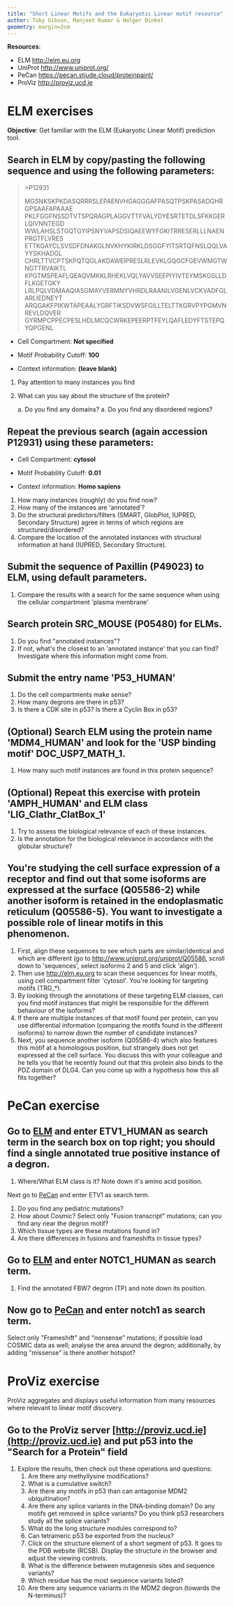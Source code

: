 ```yaml
---
title: "Short Linear Motifs and the Eukaryotic Linear motif resource"
author: Toby Gibson, Manjeet Kumar & Holger Dinkel
geometry: margin=2cm
---
```




**Resources**:


- ELM <http://elm.eu.org>
- UniProt <http://www.uniprot.org/>
- PeCan <https://pecan.stjude.cloud/proteinpaint/>
- ProViz <http://proviz.ucd.ie>

# ELM exercises

**Objective**: Get familiar with the ELM (Eukaryotic Linear Motif) prediction tool.

## Search in ELM by copy/pasting the following sequence and using the following parameters:

> \>P12931
> 
> MGSNKSKPKDASQRRRSLEPAENVHGAGGGAFPASQTPSKPASADGHRGPSAAFAPAAAE
> PKLFGGFNSSDTVTSPQRAGPLAGGVTTFVALYDYESRTETDLSFKKGERLQIVNNTEGD
> WWLAHSLSTGQTGYIPSNYVAPSDSIQAEEWYFGKITRRESERLLLNAENPRGTFLVRES
> ETTKGAYCLSVSDFDNAKGLNVKHYKIRKLDSGGFYITSRTQFNSLQQLVAYYSKHADGL
> CHRLTTVCPTSKPQTQGLAKDAWEIPRESLRLEVKLGQGCFGEVWMGTWNGTTRVAIKTL
> KPGTMSPEAFLQEAQVMKKLRHEKLVQLYAVVSEEPIYIVTEYMSKGSLLDFLKGETGKY
> LRLPQLVDMAAQIASGMAYVERMNYVHRDLRAANILVGENLVCKVADFGLARLIEDNEYT
> ARQGAKFPIKWTAPEAALYGRFTIKSDVWSFGILLTELTTKGRVPYPGMVNREVLDQVER
> GYRMPCPPECPESLHDLMCQCWRKEPEERPTFEYLQAFLEDYFTSTEPQYQPGENL

-   Cell Compartment: **Not specified**

-   Motif Probability Cutoff: **100**

-   Context information: **(leave blank)**

1.  Pay attention to many instances you find
1.  What can you say about the structure of the protein?

    a.  Do you find any domains?
    a.  Do you find any disordered regions?

## Repeat the previous search (again accession P12931) using these parameters:

-   Cell Compartment: **cytosol**

-   Motif Probability Cutoff: **0.01**

-   Context information: **Homo sapiens**

1.  How many instances (roughly) do you find now?
1.  How many of the instances are \'annotated\'?
1.  Do the structural predictors/filters (SMART, GlobPlot, IUPRED,
    Secondary Structure) agree in terms of which regions are
    structured/disordered?
1.  Compare the location of the annotated instances with structural
    information at hand (IUPRED, Secondary Structure).

## Submit the sequence of Paxillin (P49023) to ELM, using default parameters.

1.  Compare the results with a search for the same sequence when using
    the cellular compartment 'plasma membrane'

## Search protein SRC\_MOUSE (P05480) for ELMs.

1.  Do you find "annotated instances"?
1.  If not, what's the closest to an 'annotated instance' that you can
    find? Investigate where this information might come from.

## Submit the entry name \'P53\_HUMAN\'

1.  Do the cell compartments make sense?
1.  How many degrons are there in p53?
1.  Is there a CDK site in p53? Is there a Cyclin Box in p53?

## (Optional) Search ELM using the protein name \'MDM4\_HUMAN\' and look for the \'USP binding motif\' DOC\_USP7\_MATH\_1.

1.  How many such motif instances are found in this protein sequence?

## (Optional) Repeat this exercise with protein \'AMPH\_HUMAN\' and ELM class \'LIG\_Clathr\_ClatBox\_1\'

1.  Try to assess the biological relevance of each of these instances.
1.  Is the annotation for the biological relevance in accordance with
    the globular structure?

## You're studying the cell surface expression of a receptor and find out that some isoforms are expressed at the surface (Q05586-2) while another isoform is retained in the endoplasmatic reticulum (Q05586-5). You want to investigate a possible role of linear motifs in this phenomenon.

1. First, align these sequences to see which parts are similar/identical and which are different (go to http://www.uniprot.org/uniprot/Q05586, scroll down to 'sequences', select isoforms 2 and 5 and click 'align').
1. Then use http://elm.eu.org to scan these sequences for linear motifs, using cell compartment filter 'cytosol'. You're looking for targeting motifs (TRG\_\*).
1. By looking through the annotations of these targeting ELM classes, can you find motif instances that might be responsible for the different behaviour of the isoforms?
1. If there are multiple instances of that motif found per protein, can you use differential information (comparing the motifs found in the different isoforms) to narrow down the number of candidate instances?
1. Next, you sequence another isoform (Q05586-4) which also features this motif at a homologous position, but strangely does not get expressed at the cell surface. You discuss this with your colleague and he tells you that he recently found out that this protein also binds to the PDZ domain of DLG4. Can you come up with a hypothesis how this all fits together?


# PeCan exercise

## Go to [ELM](http://elm.eu.org/searchdb.html) and enter ETV1\_HUMAN as search term in the search box on top right; you should find a single annotated true positive instance of a degron. 

1. Where/What ELM class is it? Note down it's amino acid position.

Next go to [PeCan](https://pecan.stjude.cloud/proteinpaint/) and enter ETV1 as search term. 

1. Do you find any pediatric mutations? 
1. How about Cosmic? Select only "Fusion transcript" mutations; can you find any near the degron motif? 
1. Which tissue types are these mutations found in? 
1. Are there differences in fusions and frameshifts in tissue types?

## Go to [ELM](http://elm.eu.org/searchdb.html) and enter NOTC1\_HUMAN as search term. 

1. Find the annotated FBW7 degron (TP) and note down its position.

## Now go to [PeCan](https://pecan.stjude.cloud/proteinpaint/) and enter notch1 as search term. 
Select only "Frameshift" and "nonsense" mutations; if possible load COSMIC data as well; 
analyse the area around the degron; additionally, by adding "missense" is there another hotspot?



# ProViz exercise

ProViz aggregates and displays useful information from many resources
where relevant to linear motif discovery.

## Go to the **ProViz server** [http://proviz.ucd.ie](http://proviz.ucd.ie) and put p53 into the "Search for a Protein" field

1. Explore the results, then check out these operations and questions:
   1. Are there any methyllysine modifications?
   1. What is a cumulative switch?
   1. Are there any motifs in p53 than can antagonise MDM2 ubiquitination?
   1. Are there any splice variants in the DNA-binding domain? Do any motifs get removed in splice variants? Do you think p53 researchers study all the splice variants?
   1. What do the long structure modules correspond to?
   1. Can tetrameric p53 be exported from the nucleus?
   1. Click on the structure element of a short segment of p53. It goes to the PDB website (RCSB). Display the structure in the browser and adjust the viewing controls.  
   1. What is the difference between mutagenesis sites and sequence variants?
   1. Which residue has the most sequence variants listed?
   1. Are there any sequence variants in the MDM2 degron (towards the N-terminus)?

